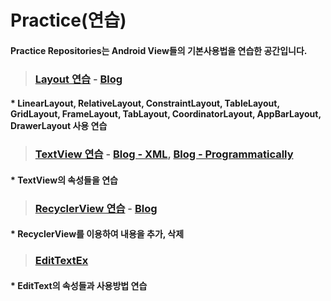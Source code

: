 # Practice(연습)

#### Practice Repositories는 Android View들의 기본사용법을 연습한 공간입니다.


> ### [Layout 연습](https://github.com/JDroid-git/practice/tree/main/layoutEx) - [Blog](https://jdroid.tistory.com/8)

#### * LinearLayout, RelativeLayout, ConstraintLayout, TableLayout, GridLayout, FrameLayout, TabLayout, CoordinatorLayout, AppBarLayout, DrawerLayout 사용 연습

> ### [TextView 연습](https://github.com/JDroid-git/practice/tree/main/textViewEx) - [Blog - XML](https://jdroid.tistory.com/3), [Blog - Programmatically](https://jdroid.tistory.com/4)

#### * TextView의 속성들을 연습

> ### [RecyclerView 연습](https://github.com/JDroid-git/practice/tree/main/recyclerviewaddremove) - [Blog](https://jdroid.tistory.com/17)

#### * RecyclerView를 이용하여 내용을 추가, 삭제

> ### [EditTextEx](https://github.com/JDroid-git/practice/tree/main/EditTextEx)

#### * EditText의 속성들과 사용방법 연습
